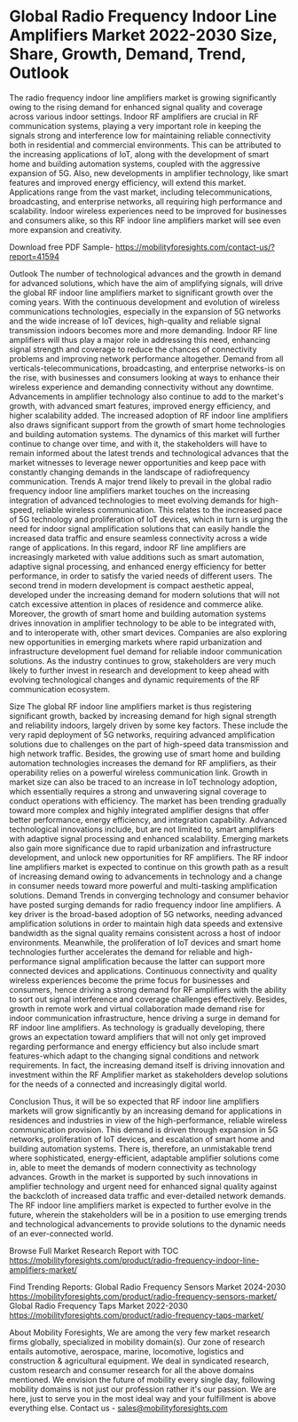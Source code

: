 # Global Radio Frequency Indoor Line Amplifiers Market 2022-2030 Size, Share, Growth, Demand, Trend, Outlook

The radio frequency indoor line amplifiers market is growing significantly owing to the rising demand for enhanced signal quality and coverage across various indoor settings. Indoor RF amplifiers are crucial in RF communication systems, playing a very important role in keeping the signals strong and interference low for maintaining reliable connectivity both in residential and commercial environments. This can be attributed to the increasing applications of IoT, along with the development of smart home and building automation systems, coupled with the aggressive expansion of 5G. Also, new developments in amplifier technology, like smart features and improved energy efficiency, will extend this market. Applications range from the vast market, including telecommunications, broadcasting, and enterprise networks, all requiring high performance and scalability. Indoor wireless experiences need to be improved for businesses and consumers alike, so this RF indoor line amplifiers market will see even more expansion and creativity.

Download free PDF Sample- https://mobilityforesights.com/contact-us/?report=41594

Outlook
The number of technological advances and the growth in demand for advanced solutions, which have the aim of amplifying signals, will drive the global RF indoor line amplifiers market to significant growth over the coming years. With the continuous development and evolution of wireless communications technologies, especially in the expansion of 5G networks and the wide increase of IoT devices, high-quality and reliable signal transmission indoors becomes more and more demanding. Indoor RF line amplifiers will thus play a major role in addressing this need, enhancing signal strength and coverage to reduce the chances of connectivity problems and improving network performance altogether. Demand from all verticals-telecommunications, broadcasting, and enterprise networks-is on the rise, with businesses and consumers looking at ways to enhance their wireless experience and demanding connectivity without any downtime. Advancements in amplifier technology also continue to add to the market's growth, with advanced smart features, improved energy efficiency, and higher scalability added. The increased adoption of RF indoor line amplifiers also draws significant support from the growth of smart home technologies and building automation systems. The dynamics of this market will further continue to change over time, and with it, the stakeholders will have to remain informed about the latest trends and technological advances that the market witnesses to leverage newer opportunities and keep pace with constantly changing demands in the landscape of radiofrequency communication.
Trends
A major trend likely to prevail in the global radio frequency indoor line amplifiers market touches on the increasing integration of advanced technologies to meet evolving demands for high-speed, reliable wireless communication. This relates to the increased pace of 5G technology and proliferation of IoT devices, which in turn is urging the need for indoor signal amplification solutions that can easily handle the increased data traffic and ensure seamless connectivity across a wide range of applications. In this regard, indoor RF line amplifiers are increasingly marketed with value additions such as smart automation, adaptive signal processing, and enhanced energy efficiency for better performance, in order to satisfy the varied needs of different users. The second trend in modern development is compact aesthetic appeal, developed under the increasing demand for modern solutions that will not catch excessive attention in places of residence and commerce alike. Moreover, the growth of smart home and building automation systems drives innovation in amplifier technology to be able to be integrated with, and to interoperate with, other smart devices. Companies are also exploring new opportunities in emerging markets where rapid urbanization and infrastructure development fuel demand for reliable indoor communication solutions. As the industry continues to grow, stakeholders are very much likely to further invest in research and development to keep ahead with evolving technological changes and dynamic requirements of the RF communication ecosystem.

Size
The global RF indoor line amplifiers market is thus registering significant growth, backed by increasing demand for high signal strength and reliability indoors, largely driven by some key factors. These include the very rapid deployment of 5G networks, requiring advanced amplification solutions due to challenges on the part of high-speed data transmission and high network traffic. Besides, the growing use of smart home and building automation technologies increases the demand for RF amplifiers, as their operability relies on a powerful wireless communication link. Growth in market size can also be traced to an increase in IoT technology adoption, which essentially requires a strong and unwavering signal coverage to conduct operations with efficiency. The market has been trending gradually toward more complex and highly integrated amplifier designs that offer better performance, energy efficiency, and integration capability. Advanced technological innovations include, but are not limited to, smart amplifiers with adaptive signal processing and enhanced scalability. Emerging markets also gain more significance due to rapid urbanization and infrastructure development, and unlock new opportunities for RF amplifiers. The RF indoor line amplifiers market is expected to continue on this growth path as a result of increasing demand owing to advancements in technology and a change in consumer needs toward more powerful and multi-tasking amplification solutions.
Demand 
Trends in converging technology and consumer behavior have posted surging demands for radio frequency indoor line amplifiers. A key driver is the broad-based adoption of 5G networks, needing advanced amplification solutions in order to maintain high data speeds and extensive bandwidth as the signal quality remains consistent across a host of indoor environments. Meanwhile, the proliferation of IoT devices and smart home technologies further accelerates the demand for reliable and high-performance signal amplification because the latter can support more connected devices and applications. Continuous connectivity and quality wireless experiences become the prime focus for businesses and consumers, hence driving a strong demand for RF amplifiers with the ability to sort out signal interference and coverage challenges effectively. Besides, growth in remote work and virtual collaboration made demand rise for indoor communication infrastructure, hence driving a surge in demand for RF indoor line amplifiers. As technology is gradually developing, there grows an expectation toward amplifiers that will not only get improved regarding performance and energy efficiency but also include smart features-which adapt to the changing signal conditions and network requirements. In fact, the increasing demand itself is driving innovation and investment within the RF Amplifier market as stakeholders develop solutions for the needs of a connected and increasingly digital world.

Conclusion
Thus, it will be so expected that RF indoor line amplifiers markets will grow significantly by an increasing demand for applications in residences and industries in view of the high-performance, reliable wireless communication provision. This demand is driven through expansion in 5G networks, proliferation of IoT devices, and escalation of smart home and building automation systems. There is, therefore, an unmistakable trend where sophisticated, energy-efficient, adaptable amplifier solutions come in, able to meet the demands of modern connectivity as technology advances. Growth in the market is supported by such innovations in amplifier technology and urgent need for enhanced signal quality against the backcloth of increased data traffic and ever-detailed network demands. The RF indoor line amplifiers market is expected to further evolve in the future, wherein the stakeholders will be in a position to use emerging trends and technological advancements to provide solutions to the dynamic needs of an ever-connected world.

Browse Full Market Research Report with TOC  https://mobilityforesights.com/product/radio-frequency-indoor-line-amplifiers-market/

Find Trending Reports:
Global Radio Frequency Sensors Market 2024-2030
https://mobilityforesights.com/product/radio-frequency-sensors-market/
Global Radio Frequency Taps Market 2022-2030
https://mobilityforesights.com/product/radio-frequency-taps-market/


About Mobility Foresights,
We are among the very few market research firms globally, specialized in mobility domain(s). Our zone of research entails automotive, aerospace, marine, locomotive, logistics and construction & agricultural equipment. We deal in syndicated research, custom research and consumer research for all the above domains mentioned.
We envision the future of mobility every single day, following mobility domains is not just our profession rather it's our passion. We are here, just to serve you in the most ideal way and your fulfillment is above everything else. Contact us -  sales@mobilityforesights.com 

